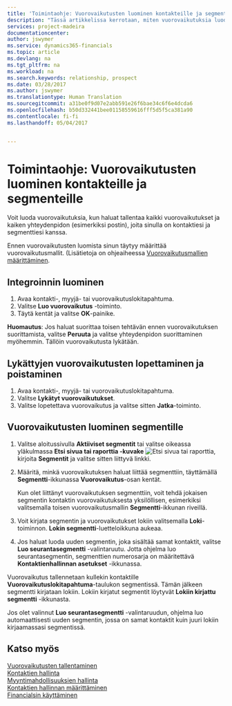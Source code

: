 ```yaml
---
title: 'Toimintaohje: Vuorovaikutusten luominen kontakteille ja segmenteille | Microsoft Docs'
description: "Tässä artikkelissa kerrotaan, miten vuorovaikutuksia luodaan kontakteille ja segmenteille Financialsissa"
services: project-madeira
documentationcenter: 
author: jswymer
ms.service: dynamics365-financials
ms.topic: article
ms.devlang: na
ms.tgt_pltfrm: na
ms.workload: na
ms.search.keywords: relationship, prospect
ms.date: 03/28/2017
ms.author: jswymer
ms.translationtype: Human Translation
ms.sourcegitcommit: a31be0f9d07e2abb591e26f6bae34c6f6e4dcda6
ms.openlocfilehash: b50d332441bee01158559616fff5d5f5ca381a90
ms.contentlocale: fi-fi
ms.lasthandoff: 05/04/2017


---
```

# <a name="how-to-create-interactions-on-contacts-and-segments"></a>Toimintaohje: Vuorovaikutusten luominen kontakteille ja segmenteille
Voit luoda vuorovaikutuksia, kun haluat tallentaa kaikki vuorovaikutukset ja kaiken yhteydenpidon (esimerkiksi postin), joita sinulla on kontaktiesi ja segmenttiesi kanssa.

Ennen vuorovaikutusten luomista sinun täytyy määrittää vuorovaikutusmallit. (Lisätietoja on ohjeaiheessa [Vuorovaikutusmallien määrittäminen](marketing-interactions.md#set-up-interaction-templates).

## <a name="to-create-an-interaction"></a>Integroinnin luominen
1. Avaa kontakti-, myyjä- tai vuorovaikutuslokitapahtuma.
2. Valitse **Luo vuorovaikutus** -toiminto.
3. Täytä kentät ja valitse **OK**-painike.

**Huomautus**: Jos haluat suorittaa toisen tehtävän ennen vuorovaikutuksen suorittamista, valitse **Peruuta** ja valitse yhteydenpidon suorittaminen myöhemmin. Tällöin vuorovaikutusta lykätään.

## <a name="to-finish-and-delete-postponed-interactions"></a>Lykättyjen vuorovaikutusten lopettaminen ja poistaminen
1. Avaa kontakti-, myyjä- tai vuorovaikutuslokitapahtuma.
2. Valitse **Lykätyt vuorovaikutukset**.
3. Valitse lopetettava vuorovaikutus ja valitse sitten **Jatka**-toiminto.

## <a name="to-create-an-interaction-on-a-segment"></a>Vuorovaikutusten luominen segmentille
1. Valitse aloitussivulla **Aktiiviset segmentit** tai valitse oikeassa yläkulmassa **Etsi sivua tai raporttia -kuvake** ![Etsi sivua tai raporttia](media/ui-search/search_small.png "Etsi sivua tai raporttia -kuvake"), kirjoita **Segmentit** ja valitse sitten liittyvä linkki.
2. Määritä, minkä vuorovaikutuksen haluat liittää segmenttiin, täyttämällä **Segmentti**-ikkunassa **Vuorovaikutus**-osan kentät.

    Kun olet liittänyt vuorovaikutuksen segmenttiin, voit tehdä jokaisen segmentin kontaktin vuorovaikutuksesta yksilöllisen, esimerkiksi valitsemalla toisen vuorovaikutusmallin **Segmentti**-ikkunan riveillä.  
3. Voit kirjata segmentin ja vuorovaikutukset lokiin valitsemalla **Loki**-toiminnon. **Lokin segmentti**-luetteloikkuna aukeaa.
4. Jos haluat luoda uuden segmentin, joka sisältää samat kontaktit, valitse **Luo seurantasegmentti** -valintaruutu. Jotta ohjelma luo seurantasegmentin, segmenttien numerosarja on määritettävä **Kontaktienhallinnan asetukset** -ikkunassa.

Vuorovaikutus tallennetaan kullekin kontaktille **Vuorovaikutuslokitapahtuma**-taulukon segmentissä. Tämän jälkeen segmentti kirjataan lokiin. Lokiin kirjatut segmentit löytyvät **Lokiin kirjattu segmentti** -ikkunasta.

Jos olet valinnut **Luo seurantasegmentti** -valintaruudun, ohjelma luo automaattisesti uuden segmentin, jossa on samat kontaktit kuin juuri lokiin kirjaamassasi segmentissä.

## <a name="see-also"></a>Katso myös
[Vuorovaikutusten tallentaminen](marketing-interactions.md)  
[Kontaktien hallinta](marketing-contacts.md)  
[Myyntimahdollisuuksien hallinta](marketing-manage-sales-opportunities.md)  
[Kontaktien hallinnan määrittäminen](marketing-setup-marketing.md)  
[Financialsin käyttäminen](ui-work-product.md)

